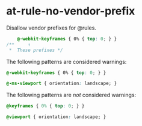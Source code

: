 # at-rule-no-vendor-prefix

Disallow vendor prefixes for @rules.

```css
    @-webkit-keyframes { 0% { top: 0; } }
/**     ↑ 
 *  These prefixes */
```

The following patterns are considered warnings:

```css
@-webkit-keyframes { 0% { top: 0; } }
```

```css
@-ms-viewport { orientation: landscape; }
```

The following patterns are *not* considered warnings:

```css
@keyframes { 0% { top: 0; } }
```

```css
@viewport { orientation: landscape; }
```
